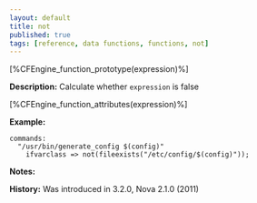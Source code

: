 ```yaml
---
layout: default
title: not
published: true
tags: [reference, data functions, functions, not]
---
```


[%CFEngine_function_prototype(expression)%]

**Description:** Calculate whether `expression` is false

[%CFEngine_function_attributes(expression)%]

**Example:**

```cf3
commands:
  "/usr/bin/generate_config $(config)"
    ifvarclass => not(fileexists("/etc/config/$(config)"));
```

**Notes:**  
   
**History:** Was introduced in 3.2.0, Nova 2.1.0 (2011)
